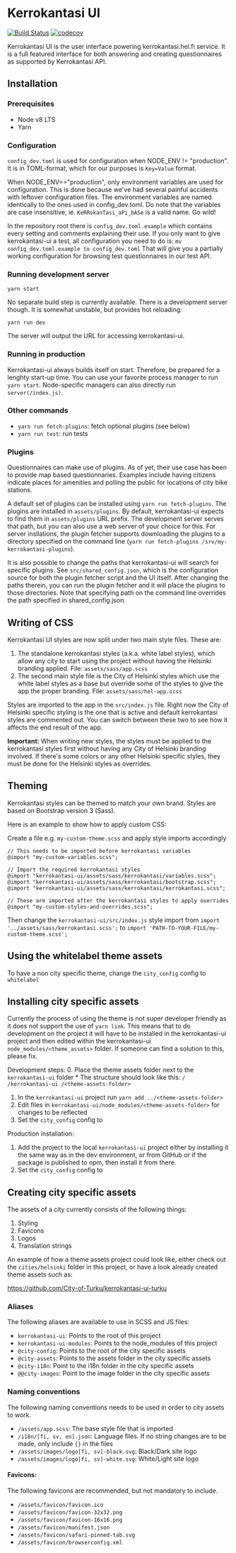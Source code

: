 Kerrokantasi UI
===============

[![Build Status](https://travis-ci.org/City-of-Helsinki/kerrokantasi-ui.svg?branch=master)](https://travis-ci.org/City-of-Helsinki/kerrokantasi-ui)
[![codecov](https://codecov.io/gh/City-of-Helsinki/kerrokantasi-ui/branch/master/graph/badge.svg)](https://codecov.io/gh/City-of-Helsinki/kerrokantasi-ui)

Kerrokantasi UI is the user interface powering kerrokantasi.hel.fi service. It
is a full featured interface for both answering and creating questionnaires as
supported by Kerrokantasi API.

## Installation

### Prerequisites

* Node v8 LTS
* Yarn

### Configuration

`config_dev.toml` is used for configuration when NODE_ENV != "production". It
is in TOML-format, which for our purposes is `Key=Value` format.

When NODE_ENV=="production", only environment variables are used for
configuration. This is done because we've had several painful accidents
with leftover configuration files. The environment variables are named
identically to the ones used in config_dev.toml. Do note that the variables
are case insensitive, ie. `KeRRokanTasi_aPi_bASe` is a valid name. Go wild!

In the repository root there is `config_dev.toml.example` which contains
every setting and comments explaining their use. If you only want to give
kerrokantasi-ui a test, all configuration you need to do is:
`mv config_dev.toml.example to config_dev.toml`
That will give you a partially working configuration for browsing test
questionnaires in our test API.

### Running development server

```
yarn start
```
No separate build step is currently available. There is a development server
though. It is somewhat unstable, but provides hot reloading:
```
yarn run dev
```

The server will output the URL for accessing kerrokantasi-ui.

### Running in production

Kerrokantasi-ui always builds itself on start. Therefore, be prepared
for a lenghty start-up time. You can use your favorite
process manager to run `yarn start`. Node-specific managers
can also directly run `server(/index.js)`.

### Other commands

* `yarn run fetch-plugins`: fetch optional plugins (see below)
* `yarn run test`: run tests

### Plugins

Questionnaires can make use of plugins. As of yet, their use case
has been to provide map based questionnaries. Examples include having
citizens indicate places for amenities and polling the public for
locations of city bike stations.

A default set of plugins can be installed using `yarn run fetch-plugins`.
The plugins are installed in `assets/plugins`. By default, kerrokantasi-ui
expects to find them in `assets/plugins` URL prefix. The development server
serves that path, but you can also use a web server of your choice for this.
For server insllations, the plugin fetcher supports downloading the plugins
to a directory specified on the command line (`yarn run fetch-plugins
/srv/my-kerrokantasi-plugins`).

It is also possible to change the paths that kerrokantasi-ui will search for
specific plugins. See `src/shared_config.json`, which is the configuration
source for both the plugin fetcher script and the UI itself. After
changing the paths therein, you can run the plugin fetcher and it will
place the plugins to those directories. Note that specifying path on the
command line overrides the path specified in shared_config.json.

## Writing of CSS

Kerrokantasi UI styles are now split under two main style files. These are:

1. The standalone kerrokantasi styles (a.k.a. white label styles), which allow
any city to start using the project without having the Helsinki branding
applied. File: `assets/sass/app.scss`
2. The second main style file is the City of Helsinki styles which use
the white label styles as a base but override some of the styles to give the
app the proper branding. File: `assets/sass/hel-app.scss`

Styles are imported to the app in the `src/index.js` file. Right now the City
of Helsinki specific styling is the one that is active and default kerrokantasi
styles are commented out. You can switch between these two to see how it affects
the end result of the app.

**Important:**
When writing new styles, the styles must be applied to the kerrokantasi styles
first without having any City of Helsinki branding involved. If there's some
colors or any other Helsinki specific styles, they must be done for the Helsinki
styles as overrides.

## Theming

Kerrokantasi styles can be themed to match your own brand. Styles are based
on Bootstrap version 3 (Sass).

Here is an example to show how to apply custom CSS:

Create a file e.g. `my-custom-theme.scss` and apply style imports accordingly
```
// This needs to be imported before kerrokantasi variables
@import "my-custom-variables.scss";

// Import the required kerrokantasi styles
@import "kerrokantasi-ui/assets/sass/kerrokantasi/variables.scss";
@import "kerrokantasi-ui/assets/sass/kerrokantasi/bootstrap.scss";
@import "kerrokantasi-ui/assets/sass/kerrokantasi/kerrokantasi.scss";

// These are imported after the kerrokantasi styles to apply overrides
@import "my-custom-styles-and-overrides.scss";
```

Then change the `kerrokantasi-ui/src/index.js` style import from
`import '../assets/sass/kerrokantasi.scss';` to `import 'PATH-TO-YOUR-FILE/my-custom-theme.scss';`

## Using the whitelabel theme assets

To have a non city specific theme, change the `city_config` config to `whitelabel`

## Installing city specific assets

Currently the process of using the theme is not super developer friendly as it does
not support the use of `yarn link`. This means that to do development on the project
it will have to be installed in the kerrokantasi-ui project and then edited within 
the kerrokantasi-ui `node_modules/<theme_assets>` folder. If someone can find
a solution to this, please fix.

Development steps:
0. Place the theme assets folder next to the `kerrokantasi-ui` folder
    * The structure should look like this:
      ```
      /
        /kerrokantasi-ui
        /<theme-assets-folder>
      ```
1. In the `kerrokantasi-ui` project run `yarn add ../<theme-assets-folder>`
2. Edit files in `kerrokantasi-ui/node_modules/<theme-assets-folder>` for changes to be reflected
3. Set the `city_config` config to <theme-assets-folder>


Production installation:
1. Add the project to the local `kerrokantasi-ui` project either by installing it
   the same way as in the dev environment, or from GitHub or if the package is published
   to npm, then install it from there.
2. Set the `city_config` config to <theme-assets-folder>

## Creating city specific assets

The assets of a city currently consists of the following things:
1. Styling
2. Favicons
3. Logos
4. Translation strings

An example of how a theme assets project could look like, either check out the `cities/helsinki`
folder in this project, or have a look already created theme assets such as:

https://github.com/City-of-Turku/kerrokantasi-ui-turku

### Aliases
The following aliases are available to use in SCSS and JS files:
* `kerrokantasi-ui`: Points to the root of this project
* `kerrokantasi-ui-modules`: Points to the node_modules of this project
* `@city-config`: Points to the root of the city specific assets
* `@city-assets`: Points to the assets folder in the city specific assets
* `@city-i18n`: Point to the i18n folder in the city specific assets
* `@@city-images`: Point to the image folder in the city specific assets

### Naming conventions
The following naming conventions needs to be used in order to city assets to
work.

* `/assets/app.scss`: The base style file that is imported
* `/i18n/[fi, sv, en].json`: Language files. If no string changes are to be made, only include `{}` in the files
* `/assets/images/logo[fi, sv]-black.svg`: Black/Dark site logo
* `/assets/images/logo[fi, sv]-white.svg`: White/Light site logo

#### Favicons:
The following favicons are recommended, but not mandatory to include.

* `/assets/favicon/favicon.ico`
* `/assets/favicon/favicon-32x32.png`
* `/assets/favicon/favicon-16x16.png`
* `/assets/favicon/manifest.json`
* `/assets/favicon/safari-pinned-tab.svg`
* `/assets/favicon/browserconfig.xml`
